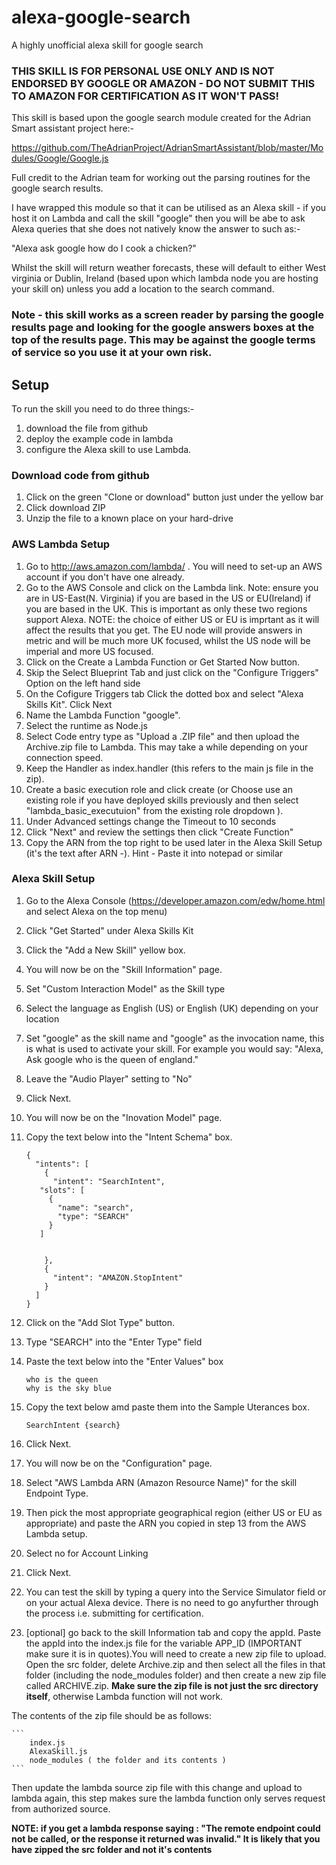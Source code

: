 # alexa-google-search

A highly unofficial alexa skill for google search

### THIS SKILL IS FOR PERSONAL USE ONLY AND IS NOT ENDORSED BY GOOGLE OR AMAZON - DO NOT SUBMIT THIS TO AMAZON FOR CERTIFICATION AS IT WON'T PASS!

This skill is based upon the google search module created for the Adrian Smart assistant project here:-

https://github.com/TheAdrianProject/AdrianSmartAssistant/blob/master/Modules/Google/Google.js

Full credit to the Adrian team for working out the parsing routines for the google search results.

I have wrapped this module so that it can be utilised as an Alexa skill - if you host it on Lambda and call the skill "google" then you will be abe to ask Alexa queries that she does not natively know the answer to such as:-

"Alexa ask google how do I cook a chicken?"

Whilst the skill will return weather forecasts, these will default to either West virginia or Dublin, Ireland (based upon which lambda node you are hosting your skill on) unless you add a location to the search command.


###  Note - this skill works as a screen reader by parsing the google results page and looking for the google answers boxes at the top of the results page. This may be against the google terms of service so you use it at your own risk. 



## Setup

To run the skill you need to do three things:-

1. download the file from github 
2. deploy the example code in lambda
2. configure the Alexa skill to use Lambda.

### Download code from github

1. Click on the green "Clone or download" button just under the yellow bar
2. Click download ZIP
3. Unzip the file to a known place on your hard-drive


### AWS Lambda Setup

1. Go to http://aws.amazon.com/lambda/ . You will need to set-up an AWS account if you don't have one already. 
2. Go to the AWS Console and click on the Lambda link. Note: ensure you are in US-East(N. Virginia) if you are based in the US or EU(Ireland) if you are based in the UK. This is important as only these two regions support Alexa. NOTE: the choice of either US or EU is imprtant as it will affect the results that you get. The EU node will provide answers in metric and will be much more UK focused, whilst the US node will be imperial and more US focused.
3. Click on the Create a Lambda Function or Get Started Now button.
4. Skip the Select Blueprint Tab and just click on the "Configure Triggers" Option on the left hand side
5. On the Cofigure Triggers tab Click the dotted box and select "Alexa Skills Kit". Click Next  
6. Name the Lambda Function "google".
7. Select the runtime as Node.js
9. Select Code entry type as "Upload a .ZIP file" and then upload the Archive.zip file to Lambda. This may take a while depending on your connection speed.
10. Keep the Handler as index.handler (this refers to the main js file in the zip).
11. Create a basic execution role and click create (or Choose use an existing role if you have deployed skills previously and then select "lambda_basic_executuion" from the existing role dropdown ).
12. Under Advanced settings change the Timeout to 10 seconds
13. Click "Next" and review the settings then click "Create Function"
14. Copy the ARN from the top right to be used later in the Alexa Skill Setup (it's the text after ARN -). Hint - Paste it into notepad or similar

### Alexa Skill Setup

1. Go to the Alexa Console (https://developer.amazon.com/edw/home.html and select Alexa on the top menu)
2. Click "Get Started" under Alexa Skills Kit
3. Click the "Add a New Skill" yellow box.
4. You will now be on the "Skill Information" page. 
5. Set "Custom Interaction Model" as the Skill type
6. Select the language as English (US) or English (UK) depending on your location
7. Set "google" as the skill name and "google" as the invocation name, this is what is used to activate your skill. For example you would say: "Alexa, Ask google who is the queen of england."
8. Leave the "Audio Player" setting to "No"
9. Click Next.
10. You will now be on the "Inovation Model" page. 
11. Copy the text below into the "Intent Schema" box.

    ```
    {
      "intents": [
        {
          "intent": "SearchIntent",
       "slots": [
         {
           "name": "search",
           "type": "SEARCH"
         }
       ]    


        },
        {
          "intent": "AMAZON.StopIntent"
        }
      ]
    }
    ```

12. Click on the "Add Slot Type" button.
13. Type "SEARCH" into the "Enter Type" field
14. Paste the text below into the "Enter Values" box

    ```
    who is the queen
    why is the sky blue
    ```

15. Copy the text below amd paste them into the Sample Uterances box.

    ```
    SearchIntent {search}
    ```
16. Click Next.
17. You will now be on the "Configuration" page.
18. Select "AWS Lambda ARN (Amazon Resource Name)" for the skill Endpoint Type.
19. Then pick the most appropriate geographical region (either US or EU as appropriate) and paste the ARN you copied in step 13 from the AWS Lambda setup. 
20. Select no for Account Linking
21. Click Next.
22. You can test the skill by typing a query into the Service Simulator field or on your actual Alexa device. There is no need to go anyfurther through the process i.e. submitting for certification.
23. [optional] go back to the skill Information tab and copy the appId. Paste the appId into the index.js file for the variable APP_ID (IMPORTANT make sure it is in quotes).You will need to create a new zip file to upload. Open the src folder, delete Archive.zip and then select all the files in that folder (including the node_modules folder) and then create a new zip file called ARCHIVE.zip. **Make sure the zip file is not just the src directory itself**, otherwise Lambda function will not work.

The contents of the zip file should be as follows:

    ```
        index.js
        AlexaSkill.js
        node_modules ( the folder and its contents )
    ``` 
Then update the lambda source zip file with this change and upload to lambda again, this step makes sure the lambda function only serves request from authorized source.

**NOTE: if you get a lambda response saying : "The remote endpoint could not be called, or the response it returned was invalid." It is likely that you have zipped the src folder and not it's contents**